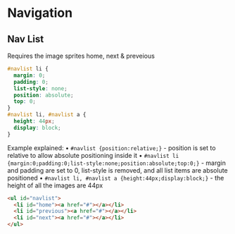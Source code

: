 # Navigation

## Nav List
Requires the image sprites home, next & preveious
```css
#navlist li {
  margin: 0;
  padding: 0;
  list-style: none;
  position: absolute;
  top: 0;
}
#navlist li, #navlist a {
  height: 44px;
  display: block;
}
```
Example explained:
•	`#navlist {position:relative;}` - position is set to relative to allow absolute positioning inside it
•	`#navlist li {margin:0;padding:0;list-style:none;position:absolute;top:0;}` - margin and padding are set to 0, list-style is removed, and all list items are absolute positioned
•	`#navlist li, #navlist a {height:44px;display:block;}` - the height of all the images are 44px

```html
<ul id="navlist">
  <li id="home"><a href="#"></a></li>
  <li id="previous"><a href="#"></a></li>
  <li id="next"><a href="#"></a></li>
</ul>
```

